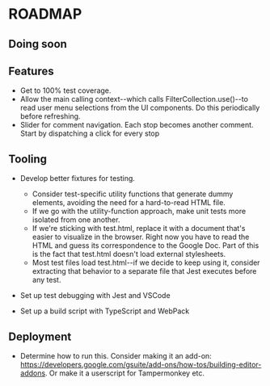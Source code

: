 # ROADMAP

## Doing soon

## Features

- Get to 100% test coverage.
- Allow the main calling context--which calls FilterCollection.use()--to read user menu selections from the UI components. Do this periodically before refreshing.
- Slider for comment navigation. Each stop becomes another comment. Start by dispatching a click for every stop

## Tooling

- Develop better fixtures for testing.

  - Consider test-specific utility functions that generate dummy elements, avoiding the need for a hard-to-read HTML file.
  - If we go with the utility-function approach, make unit tests more isolated from one another.
  - If we're sticking with test.html, replace it with a document that's easier to visualize in the browser. Right now you have to read the HTML and guess its correspondence to the Google Doc. Part of this is the fact that test.html doesn't load external stylesheets.
  - Most test files load test.html--if we decide to keep using it, consider extracting that behavior to a separate file that Jest executes before any test.

- Set up test debugging with Jest and VSCode
- Set up a build script with TypeScript and WebPack

## Deployment

- Determine how to run this. Consider making it an add-on: https://developers.google.com/gsuite/add-ons/how-tos/building-editor-addons. Or make it a userscript for Tampermonkey etc.
